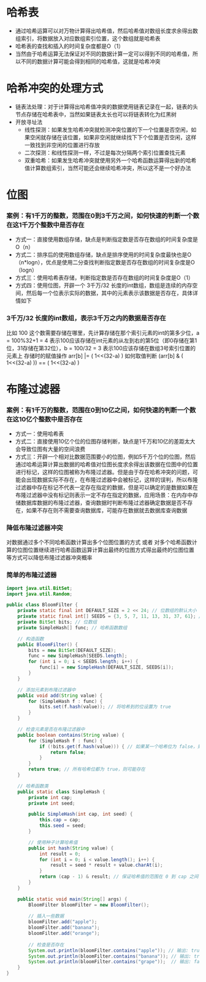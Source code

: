 # 哈希表
- 通过哈希运算可以对万物计算得出哈希值，然后哈希值对数组长度求余得出数组索引，将数据放入对应数组索引位置，这个数组就是哈希表
- 哈希表的查找和插入的时间复杂度都是O（1）
- 当然由于哈希运算无法保证对不同的数据计算一定可以得到不同的哈希值，所以不同的数据计算可能会得到相同的哈希值，这就是哈希冲突

# 哈希冲突的处理方式
- 链表法处理：对于计算得出哈希值冲突的数据使用链表记录在一起，链表的头节点存储在哈希表中，当然如果链表太长也可以将链表转化为红黑树
- 开放寻址法
  - 线性探测：如果发生哈希冲突就检测冲突位置的下一个位置是否空闲，如果空闲就存储在该位置，如果非空闲就继续找下下个位置是否空闲，这样一致找到非空闲的位置进行存放
  - 二次探测：和线性探测一样，不过是每次分隔两个索引位置查找元素
  - 双重哈希：如果发生哈希冲突就使用另外一个哈希函数运算得出新的哈希值计算数组索引，当然可能还会继续哈希冲突，所以这不是一个好办法


# 位图
### 案例：有1千万的整数，范围在0到3千万之间，如何快速的判断一个数在这1千万个整数中是否存在
- 方式一：直接使用数组存储，缺点是判断指定数是否存在数组的时间复杂度是O（n）
- 方式二：排序后的使用数组存储，缺点是排序使用的时间复杂度最快也是O（n*logn），优点是使用二分查找判断指定数是否存在数组的时间复杂度是O（logn）
- 方式三：使用哈希表存储，判断指定数是否存在数组的时间复杂度是O（1）
- 方式四：使用位图，开辟一个 3千万/32 长度的int数组，数组是连续的内存空间，然后每一个位表示实际的数据，其中的元素表示该数据是否存在，具体详情如下

### 3千万/32 长度的int数组，表示3千万之内的数据是否存在
比如 100 这个数需要存储在哪里，先计算存储在那个索引元素的int的第多少位，a = 100%32+1 = 4 表示100应该存储在int元素的从左到右的第5位（即0存储在第1位，31存储在第32位），b = 100/32 = 3 表示100应该存储在数组3号索引位置的元素上
存储时的赋值操作 arr[b] |= ( 1<<(32-a) )
如何取值判断 (arr[b] & ( 1<<(32-a) )) == ( 1<<(32-a) )


# 布隆过滤器
### 案例：有1千万的整数，范围在0到10亿之间，如何快速的判断一个数在这10亿个整数中是否存在
- 方式一：使用哈希表
- 方式二：直接使用10亿个位的位图存储判断，缺点是1千万和10亿的差距太大会导致位图有大量的空间浪费
- 方式三：开辟一个相对比数据范围要小的位图，例如5千万个位的位图，然后通过哈希运算计算出数据的哈希值对位图长度求余得出该数据在位图中的位置进行标记，这样的位图被称为布隆过滤器。但是由于存在哈希冲突的问题，可能会出现数据实际不存在，在布隆过滤器中会被标记，这样的误判，所以布隆过滤器中存在标记不代表一定存在指定的数据，但是可以确定的是数据如果在布隆过滤器中没有标记则表示一定不存在指定的数据，应用场景：在内存中存储数据库数据的布隆过滤器，查询数据时判断布隆过滤器确定数据是否不存在，如果不存在则不需要查询数据库，可能存在数据就去数据库查询数据

### 降低布隆过滤器冲突
对数据通过多个不同哈希函数计算出多个位图位置的方式 或者 对多个哈希函数计算的位图位置继续进行哈希函数运算计算出最终的位图方式得出最终的位图位置 等方式可以降低布隆过滤器冲突概率

### 简单的布隆过滤器
~~~java
import java.util.BitSet;
import java.util.Random;

public class BloomFilter {
    private static final int DEFAULT_SIZE = 2 << 24; // 位数组的默认大小
    private static final int[] SEEDS = {3, 5, 7, 11, 13, 31, 37, 61}; // 哈希函数种子
    private BitSet bits; // 位数组
    private SimpleHash[] func; // 哈希函数数组

    // 构造函数
    public BloomFilter() {
        bits = new BitSet(DEFAULT_SIZE);
        func = new SimpleHash[SEEDS.length];
        for (int i = 0; i < SEEDS.length; i++) {
            func[i] = new SimpleHash(DEFAULT_SIZE, SEEDS[i]);
        }
    }

    // 添加元素到布隆过滤器中
    public void add(String value) {
        for (SimpleHash f : func) {
            bits.set(f.hash(value)); // 将哈希到的位设置为 true
        }
    }

    // 检查元素是否在布隆过滤器中
    public boolean contains(String value) {
        for (SimpleHash f : func) {
            if (!bits.get(f.hash(value))) { // 如果某一个哈希位为 false，则说明不在集合中
                return false;
            }
        }
        return true; // 所有哈希位都为 true，则可能存在
    }

    // 哈希函数类
    public static class SimpleHash {
        private int cap;
        private int seed;

        public SimpleHash(int cap, int seed) {
            this.cap = cap;
            this.seed = seed;
        }

        // 使用种子计算哈希值
        public int hash(String value) {
            int result = 0;
            for (int i = 0; i < value.length(); i++) {
                result = seed * result + value.charAt(i);
            }
            return (cap - 1) & result; // 保证哈希值的范围在 0 到 cap 之间
        }
    }

    public static void main(String[] args) {
        BloomFilter bloomFilter = new BloomFilter();
        
        // 插入一些数据
        bloomFilter.add("apple");
        bloomFilter.add("banana");
        bloomFilter.add("orange");
        
        // 检查是否存在
        System.out.println(bloomFilter.contains("apple")); // 输出: true
        System.out.println(bloomFilter.contains("banana")); // 输出: true
        System.out.println(bloomFilter.contains("grape"));  // 输出: false
    }
}
~~~



